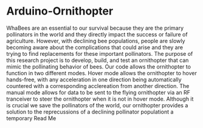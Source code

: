 # Arduino-Ornithopter

WhaBees are an essential to our survival because they are the primary pollinators in the world and they directly impact the success or failure of agriculture. However, with declining bee populations, people are slowly becoming aware about the complications that could arise and they are trying to find replacements for these important pollinators. The purpose of this research project is to develop, build, and test an ornithopter that can mimic the pollinating behavior of bees. Our code allows the ornithopter to function in two different modes. Hover mode allows the ornithopter to hover hands-free, with any acceleration in one direction being automatically countered with a corresponding acclereation from another direction. The manual mode allows for data to be sent to the flying ornithopter via an RF tranceiver to steer the ornithopter when it is not in hover mode. Although it is crucial we save the pollinators of the world, our ornithopter provides a solution to the reprecussions of a declining pollinator populationt a temporary Read Me
